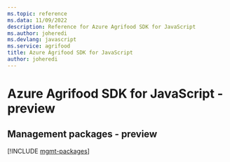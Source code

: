 ```yaml
---
ms.topic: reference
ms.data: 11/09/2022
description: Reference for Azure Agrifood SDK for JavaScript
ms.author: joheredi
ms.devlang: javascript
ms.service: agrifood
title: Azure Agrifood SDK for JavaScript
author: joheredi
---
```

# Azure Agrifood SDK for JavaScript - preview

## Management packages - preview
[!INCLUDE [mgmt-packages](agrifood-mgmt-index.md)]